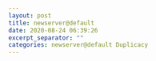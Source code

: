 ```yaml
---
layout: post
title: newserver@default
date: 2020-08-24 06:39:26
excerpt_separator: ""
categories: newserver@default Duplicacy
---
```

```

```
